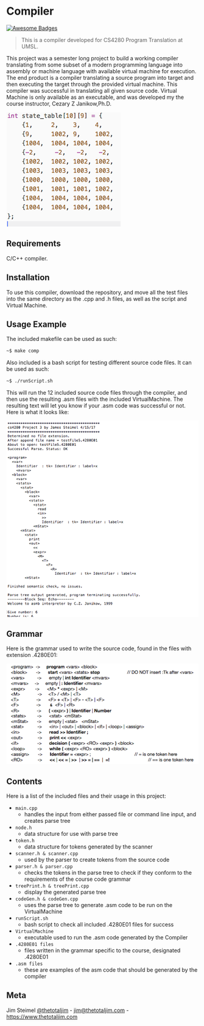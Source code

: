 # Compiler

[![Awesome Badges](https://img.shields.io/badge/badges-awesome-green.svg)](https://github.com/Naereen/badges)

> This is a compiler developed for CS4280 Program Translation at UMSL.

This project was a semester long project to build a working compiler translating from some subset of a modern programming language into assembly or machine language with available virtual machine for execution. The end product is a compiler translating a source program into target and then executing the target through the provided virtual machine.  This compiler was successful in translating all given source code. Virtual Machine is only available as an executable, and was developed my the course instructor, Cezary Z Janikow,Ph.D.

![Picture](https://github.com/thetotaljim/Compiler/blob/master/Assets/stateTableThumb.png)

## Requirements

C/C++ compiler.

## Installation

To use this compiler, download the repository, and move all the test files into the same directory as the .cpp and .h files, as well as the script and Virtual Machine.  

## Usage Example

The included makefile can be used as such:

```sh
~$ make comp
```
Also included is a bash script for testing different source code files. It can be used as such:

```sh
~$ ./runScript.sh
```
This will run the 12 included source code files through the compiler, and then use the resulting .asm files with the included VirtualMachine.  The resulting text will let you know if your .asm code was successful or not. Here is what it looks like:

![Picture](https://github.com/thetotaljim/Compiler/blob/master/Assets/runScriptExample.png)

## Grammar

Here is the grammar used to write the source code, found in the files with extension .4280E01:

![Picture](https://github.com/thetotaljim/Compiler/blob/master/Assets/compiler_grammer.png)

## Contents 

Here is a list of the included files and their usage in this project:

* ``` main.cpp ```
  * handles the input from either passed file or command line input, and creates parse tree
* ``` node.h ```
  * data structure for use with parse tree
* ``` token.h ```
  * data structure for tokens generated by the scanner
* ``` scanner.h & scanner.cpp ```
  * used by the parser to create tokens from the source code
* ``` parser.h & parser.cpp ```
  * checks the tokens in the parse tree to check if they conform to the requirements of the course code grammar
* ``` treePrint.h & treePrint.cpp ```
  * display the generated parse tree
* ``` codeGen.h & codeGen.cpp ```
  * uses the parse tree to generate .asm code to be run on the VirtualMachine
* ``` runScript.sh ```
  * bash script to check all included .4280E01 files for success
* ``` VirtualMachine ```
  * executable used to run the .asm code generated by the Compiler
* ``` .4280E01 files ```
  * files written in the grammar specific to the course, designated .4280E01 
* ``` .asm files ```
  * these are examples of the asm code that should be generated by the compiler
 
## Meta

Jim Steimel [@thetotaljim](https://twitter.com/thetotaljim) - jim@thetotaljim.com - https://www.thetotaljim.com






